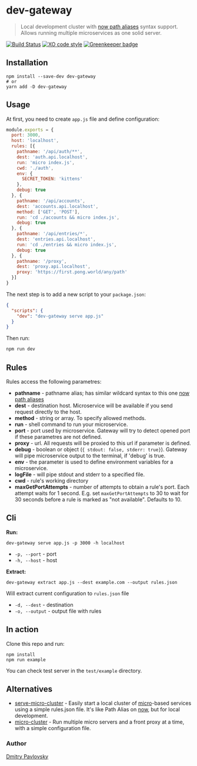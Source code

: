 # dev-gateway

> Local development cluster with [now path aliases](https://zeit.co/docs/features/path-aliases) syntax support. Allows running multiple microservices as one solid server.

[![Build Status](https://travis-ci.org/dimapaloskin/dev-gateway.svg?branch=master)](https://travis-ci.org/dimapaloskin/dev-gateway)
[![XO code style](https://img.shields.io/badge/code_style-XO-5ed9c7.svg)](https://github.com/sindresorhus/xo)
[![Greenkeeper badge](https://badges.greenkeeper.io/dimapaloskin/dev-gateway.svg)](https://greenkeeper.io/)

## Installation
```shell
npm install --save-dev dev-gateway
# or
yarn add -D dev-gateway
```

## Usage

At first, you need to create `app.js` file and define configuration:

```js
module.exports = {
  port: 3000,
  host: 'localhost',
  rules: [{
    pathname: '/api/auth/**',
    dest: 'auth.api.localhost',
    run: 'micro index.js',
    cwd: './auth',
    env: {
      SECRET_TOKEN: 'kittens'
    },
    debug: true
  }, {
    pathname: '/api/accounts',
    dest: 'accounts.api.localhost',
    method: ['GET', 'POST'],
    run: 'cd ./accounts && micro index.js',
    debug: true
  }, {
    pathname: '/api/entries/*',
    dest: 'entries.api.localhost',
    run: 'cd ./entries && micro index.js',
    debug: true
  }, {
    pathname: '/proxy',
    dest: 'proxy.api.localhost',
    proxy: 'https://first.pong.world/any/path'
  }]
}
```

The next step is to add a new script to your `package.json`:
```json
{
  "scripts": {
    "dev": "dev-gateway serve app.js"
  }
}
```

Then run:
```sh
npm run dev
```

## Rules

Rules access the following parametres:
- **pathname** - pathname alias; has similar wildcard syntax to this one [now path aliases](https://zeit.co/docs/features/path-aliases)
- **dest** - destination host. Microservice will be available if you send request directly to the host.
- **method** - string or array. To specify allowed methods.
- **run** - shell command to run your microservice.
- **port** - port used by microservice. Gateway will try to detect opened port if these parametres are not defined.
- **proxy** - url. All requests will be proxied to this url if parameter is defined.
- **debug** - boolean or object (`{ stdout: false, stderr: true}`). Gateway will pipe microservice output to the terminal, if 'debug' is true.
- **env** - the parameter is used to define environment variables for a microservice.
- **logFile** - will pipe stdout and stderr to a specified file.
- **cwd** - rule's working directory
- **maxGetPortAttempts** - number of attempts to obtain a rule's port. Each attempt waits for 1 second. E.g. set
`maxGetPortAttempts` to 30 to wait for 30 seconds before a rule is marked as "not available". Defaults to 10.

## Cli

**Run:**

```shell
dev-gateway serve app.js -p 3000 -h localhost
```

- `-p, --port` - port
- `-h, --host` - host

**Extract:**

```shell
dev-gateway extract app.js --dest example.com --output rules.json
```

Will extract current configuration to `rules.json` file

- `-d, --dest` - destination
- `-o, --output` - output file with rules

## In action
Clone this repo and run:

```shell
npm install
npm run example
```

You can check test server in the `test/example` directory.

## Alternatives

- [serve-micro-cluster](https://github.com/tylersnyder/serve-micro-cluster) - Easily start a local cluster of [micro](https://github.com/zeit/micro)-based services using a simple rules.json file. It's like Path Alias on [now](https://zeit.co/now), but for local development.
- [micro-cluster](https://github.com/zeit/micro-cluster) - Run multiple micro servers and a front proxy at a time, with a simple configuration file.

### Author
[Dmitry Pavlovsky](http://palosk.in)
